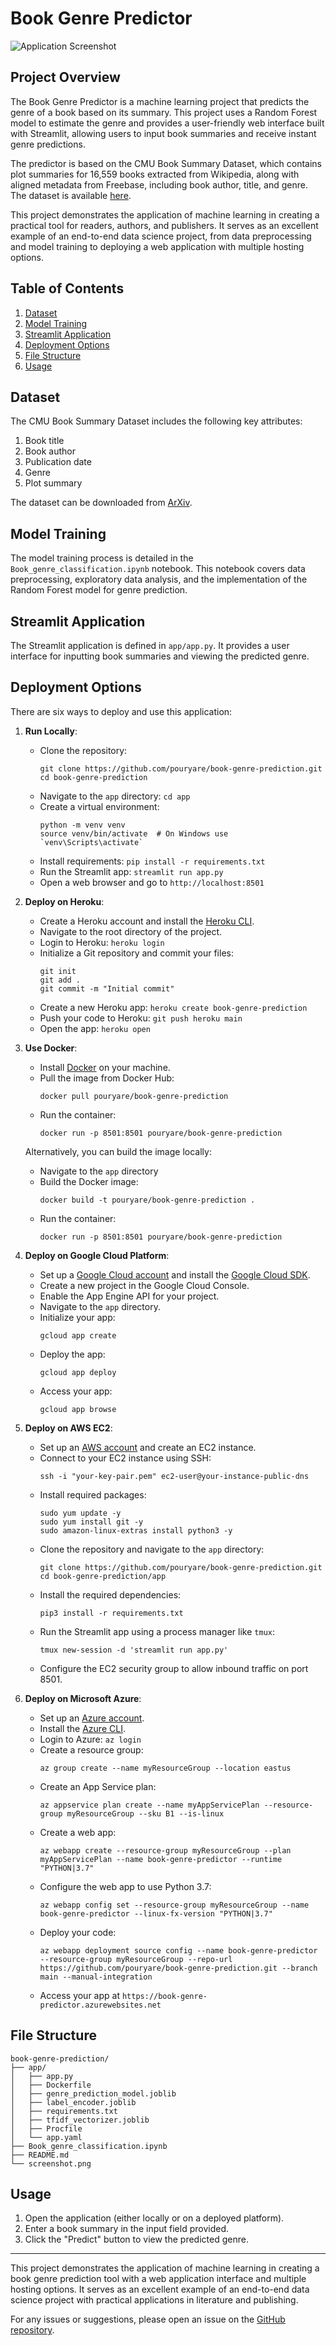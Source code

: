 # Book Genre Predictor

![Application Screenshot](screenshot.png)

## Project Overview

The Book Genre Predictor is a machine learning project that predicts the genre of a book based on its summary. This project uses a Random Forest model to estimate the genre and provides a user-friendly web interface built with Streamlit, allowing users to input book summaries and receive instant genre predictions.

The predictor is based on the CMU Book Summary Dataset, which contains plot summaries for 16,559 books extracted from Wikipedia, along with aligned metadata from Freebase, including book author, title, and genre. The dataset is available [here](http://arxiv.org/abs/1305.1319).

This project demonstrates the application of machine learning in creating a practical tool for readers, authors, and publishers. It serves as an excellent example of an end-to-end data science project, from data preprocessing and model training to deploying a web application with multiple hosting options.

## Table of Contents

1. [Dataset](#dataset)
2. [Model Training](#model-training)
3. [Streamlit Application](#streamlit-application)
4. [Deployment Options](#deployment-options)
5. [File Structure](#file-structure)
6. [Usage](#usage)

## Dataset

The CMU Book Summary Dataset includes the following key attributes:

1. Book title
2. Book author
3. Publication date
4. Genre
5. Plot summary

The dataset can be downloaded from [ArXiv](http://arxiv.org/abs/1305.1319).

## Model Training

The model training process is detailed in the `Book_genre_classification.ipynb` notebook. This notebook covers data preprocessing, exploratory data analysis, and the implementation of the Random Forest model for genre prediction.

## Streamlit Application

The Streamlit application is defined in `app/app.py`. It provides a user interface for inputting book summaries and viewing the predicted genre.

## Deployment Options

There are six ways to deploy and use this application:

1. **Run Locally**:
   - Clone the repository:
     ```
     git clone https://github.com/pouryare/book-genre-prediction.git
     cd book-genre-prediction
     ```
   - Navigate to the `app` directory: `cd app`
   - Create a virtual environment: 
     ```
     python -m venv venv
     source venv/bin/activate  # On Windows use `venv\Scripts\activate`
     ```
   - Install requirements: `pip install -r requirements.txt`
   - Run the Streamlit app: `streamlit run app.py`
   - Open a web browser and go to `http://localhost:8501`

2. **Deploy on Heroku**:
   - Create a Heroku account and install the [Heroku CLI](https://devcenter.heroku.com/articles/heroku-cli).
   - Navigate to the root directory of the project.
   - Login to Heroku: `heroku login`
   - Initialize a Git repository and commit your files:
     ```
     git init
     git add .
     git commit -m "Initial commit"
     ```
   - Create a new Heroku app: `heroku create book-genre-prediction`
   - Push your code to Heroku: `git push heroku main`
   - Open the app: `heroku open`

3. **Use Docker**:
   - Install [Docker](https://docs.docker.com/get-docker/) on your machine.
   - Pull the image from Docker Hub: 
     ```
     docker pull pouryare/book-genre-prediction
     ```
   - Run the container: 
     ```
     docker run -p 8501:8501 pouryare/book-genre-prediction
     ```

   Alternatively, you can build the image locally:
   - Navigate to the `app` directory
   - Build the Docker image: 
     ```
     docker build -t pouryare/book-genre-prediction .
     ```
   - Run the container: 
     ```
     docker run -p 8501:8501 pouryare/book-genre-prediction
     ```

4. **Deploy on Google Cloud Platform**:
   - Set up a [Google Cloud account](https://cloud.google.com/) and install the [Google Cloud SDK](https://cloud.google.com/sdk/docs/install).
   - Create a new project in the Google Cloud Console.
   - Enable the App Engine API for your project.
   - Navigate to the `app` directory.
   - Initialize your app: 
     ```
     gcloud app create
     ```
   - Deploy the app: 
     ```
     gcloud app deploy
     ```
   - Access your app: 
     ```
     gcloud app browse
     ```

5. **Deploy on AWS EC2**:
   - Set up an [AWS account](https://aws.amazon.com/) and create an EC2 instance.
   - Connect to your EC2 instance using SSH:
     ```
     ssh -i "your-key-pair.pem" ec2-user@your-instance-public-dns
     ```
   - Install required packages:
     ```
     sudo yum update -y
     sudo yum install git -y
     sudo amazon-linux-extras install python3 -y
     ```
   - Clone the repository and navigate to the `app` directory:
     ```
     git clone https://github.com/pouryare/book-genre-prediction.git
     cd book-genre-prediction/app
     ```
   - Install the required dependencies:
     ```
     pip3 install -r requirements.txt
     ```
   - Run the Streamlit app using a process manager like `tmux`:
     ```
     tmux new-session -d 'streamlit run app.py'
     ```
   - Configure the EC2 security group to allow inbound traffic on port 8501.

6. **Deploy on Microsoft Azure**:
   - Set up an [Azure account](https://azure.microsoft.com/).
   - Install the [Azure CLI](https://docs.microsoft.com/en-us/cli/azure/install-azure-cli).
   - Login to Azure: `az login`
   - Create a resource group:
     ```
     az group create --name myResourceGroup --location eastus
     ```
   - Create an App Service plan:
     ```
     az appservice plan create --name myAppServicePlan --resource-group myResourceGroup --sku B1 --is-linux
     ```
   - Create a web app:
     ```
     az webapp create --resource-group myResourceGroup --plan myAppServicePlan --name book-genre-predictor --runtime "PYTHON|3.7"
     ```
   - Configure the web app to use Python 3.7:
     ```
     az webapp config set --resource-group myResourceGroup --name book-genre-predictor --linux-fx-version "PYTHON|3.7"
     ```
   - Deploy your code:
     ```
     az webapp deployment source config --name book-genre-predictor --resource-group myResourceGroup --repo-url https://github.com/pouryare/book-genre-prediction.git --branch main --manual-integration
     ```
   - Access your app at `https://book-genre-predictor.azurewebsites.net`

## File Structure
```
book-genre-prediction/
├── app/
│   ├── app.py
│   ├── Dockerfile
│   ├── genre_prediction_model.joblib
│   ├── label_encoder.joblib
│   ├── requirements.txt
│   ├── tfidf_vectorizer.joblib
│   ├── Procfile
│   └── app.yaml
├── Book_genre_classification.ipynb
├── README.md
└── screenshot.png
```

## Usage

1. Open the application (either locally or on a deployed platform).
2. Enter a book summary in the input field provided.
3. Click the "Predict" button to view the predicted genre.

---

This project demonstrates the application of machine learning in creating a book genre prediction tool with a web application interface and multiple hosting options. It serves as an excellent example of an end-to-end data science project with practical applications in literature and publishing.

For any issues or suggestions, please open an issue on the [GitHub repository](https://github.com/pouryare/book-genre-prediction).
